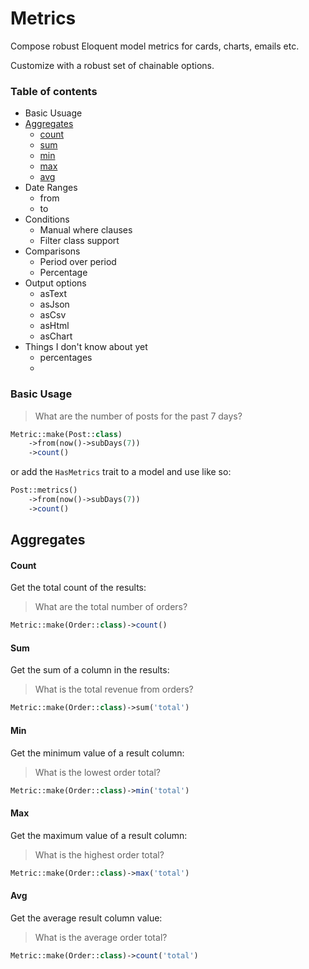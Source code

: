 # Metrics

Compose robust Eloquent model metrics for cards, charts, emails etc.

Customize with a robust set of chainable options.

### Table of contents

- Basic Usuage
- [Aggregates](https://github.com/headlesslaravel/docs/blob/main/metrics.md#aggregates)
    - [count](https://github.com/headlesslaravel/docs/blob/main/metrics.md#count)
    - [sum](https://github.com/headlesslaravel/docs/blob/main/metrics.md#sum)
    - [min](https://github.com/headlesslaravel/docs/blob/main/metrics.md#min)
    - [max](https://github.com/headlesslaravel/docs/blob/main/metrics.md#max)
    - [avg](https://github.com/headlesslaravel/docs/blob/main/metrics.md#avg)
- Date Ranges
    - from
    - to  
- Conditions
    - Manual where clauses
    - Filter class support
- Comparisons
    -  Period over period
    -  Percentage
- Output options
    - asText
    - asJson
    - asCsv
    - asHtml
    - asChart
- Things I don't know about yet
    - percentages
    - 

### Basic Usage

> What are the number of posts for the past 7 days?

```php
Metric::make(Post::class)
    ->from(now()->subDays(7))
    ->count()
```
or add the `HasMetrics` trait to a model and use like so:
```php
Post::metrics()
    ->from(now()->subDays(7))
    ->count()
```


## Aggregates 

#### Count

Get the total count of the results:

> What are the total number of orders?

```php
Metric::make(Order::class)->count()
```

#### Sum

Get the sum of a column in the results:

> What is the total revenue from orders?

```php
Metric::make(Order::class)->sum('total')
```

#### Min

Get the minimum value of a result column:

> What is the lowest order total?

```php
Metric::make(Order::class)->min('total')
```

#### Max

Get the maximum value of a result column:

> What is the highest order total?

```php
Metric::make(Order::class)->max('total')
```

#### Avg

Get the average result column value:

> What is the average order total?

```php
Metric::make(Order::class)->count('total')
```
